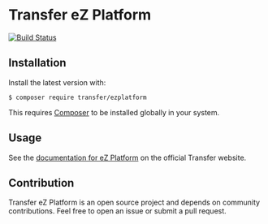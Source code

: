 Transfer eZ Platform
====================

[![Build Status](https://travis-ci.org/transfer-framework/ezplatform.svg?branch=1.0)](https://travis-ci.org/transfer-framework/ezplatform)

Installation
------------

Install the latest version with:

    $ composer require transfer/ezplatform

This requires [Composer](https://getcomposer.org/download/) to be installed globally in your system.

Usage
------------

See the [documentation for eZ Platform](http://transfer-framework.com/docs/1.0/sources_and_targets/ezplatform/) on the official Transfer website. 

Contribution
------------

Transfer eZ Platform is an open source project and depends on community contributions. Feel free to open an issue or submit a pull request.
